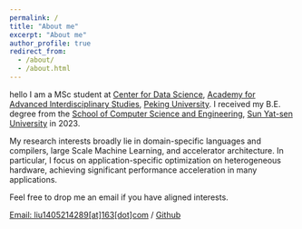 ```yaml
---
permalink: /
title: "About me"
excerpt: "About me"
author_profile: true
redirect_from: 
  - /about/
  - /about.html
---
```


hello 
I am a MSc student at [Center for Data Science](https://www.ds.pku.edu.cn/), [Academy for Advanced lnterdisciplinary Studies](http://www.aais.pku.edu.cn/), [Peking University](https://www.pku.edu.cn/). I received my B.E. degree from the [School of Computer Science and Engineering](http://cse.sysu.edu.cn/), [Sun Yat-sen University](https://www.sysu.edu.cn/) in 2023.

My research interests broadly lie in domain-specific languages and compilers, large Scale Machine Learning, and accelerator architecture.  In particular, I focus on application-specific optimization on heterogeneous hardware, achieving significant performance acceleration in many applications.

Feel free to drop me an email if you have aligned interests.

[Email: liu1405214289[at]163[dot]com](mailto:liu1405214289@163.com) / [Github](https://github.com/VAthree) 
